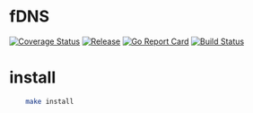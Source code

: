 
# fDNS

[![Coverage Status](https://coveralls.io/repos/github/dewep-online/fdns/badge.svg?branch=master)](https://coveralls.io/github/dewep-online/fdns?branch=master)
[![Release](https://img.shields.io/github/release/dewep-online/fdns.svg?style=flat-square)](https://github.com/dewep-online/fdns/releases/latest)
[![Go Report Card](https://goreportcard.com/badge/github.com/dewep-online/fdns)](https://goreportcard.com/report/github.com/dewep-online/fdns)
[![Build Status](https://travis-ci.com/dewep-online/fdns.svg?branch=master)](https://travis-ci.com/dewep-online/fdns)

# install

```bash
    make install
```